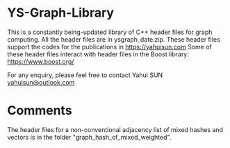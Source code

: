 # YS-Graph-Library

This is a constantly being-updated library of C++ header files for graph computing. All the header files are in ysgraph_date.zip. These header files support the codes for the publications in https://yahuisun.com Some of these header files interact with header files in the Boost library: https://www.boost.org/

For any enquiry, please feel free to contact Yahui SUN yahuisun@outlook.com

# Comments

The header files for a non-conventional adjacency list of mixed hashes and vectors is in the folder "graph_hash_of_mixed_weighted".





